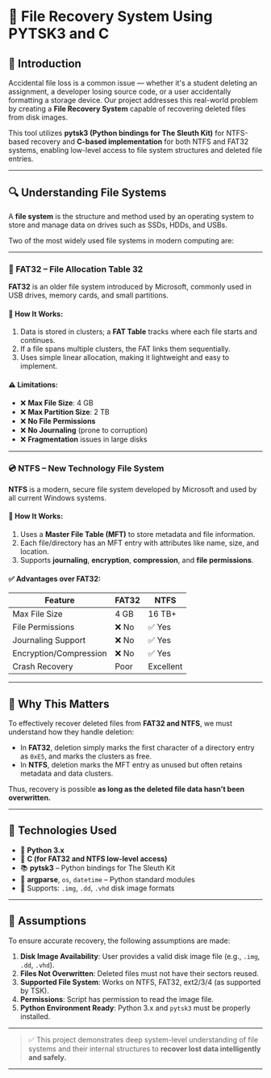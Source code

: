# 🔰 File Recovery System Using PYTSK3 and C

## 👋 Introduction

Accidental file loss is a common issue — whether it's a student deleting an assignment, a developer losing source code, or a user accidentally formatting a storage device. Our project addresses this real-world problem by creating a **File Recovery System** capable of recovering deleted files from disk images.

This tool utilizes **pytsk3 (Python bindings for The Sleuth Kit)** for NTFS-based recovery and **C-based implementation** for both NTFS and FAT32 systems, enabling low-level access to file system structures and deleted file entries.

---

## 🔍 Understanding File Systems

A **file system** is the structure and method used by an operating system to store and manage data on drives such as SSDs, HDDs, and USBs.

Two of the most widely used file systems in modern computing are:

---

### 📁 FAT32 – File Allocation Table 32

**FAT32** is an older file system introduced by Microsoft, commonly used in USB drives, memory cards, and small partitions.

#### 🧠 How It Works:
1. Data is stored in clusters; a **FAT Table** tracks where each file starts and continues.
2. If a file spans multiple clusters, the FAT links them sequentially.
3. Uses simple linear allocation, making it lightweight and easy to implement.

#### ⚠️ Limitations:
- ❌ **Max File Size**: 4 GB
- ❌ **Max Partition Size**: 2 TB
- ❌ **No File Permissions**
- ❌ **No Journaling** (prone to corruption)
- ❌ **Fragmentation** issues in large disks

---

### 💿 NTFS – New Technology File System

**NTFS** is a modern, secure file system developed by Microsoft and used by all current Windows systems.

#### 🧠 How It Works:
1. Uses a **Master File Table (MFT)** to store metadata and file information.
2. Each file/directory has an MFT entry with attributes like name, size, and location.
3. Supports **journaling**, **encryption**, **compression**, and **file permissions**.

#### ✅ Advantages over FAT32:
| Feature               | FAT32        | NTFS              |
|----------------------|--------------|-------------------|
| Max File Size        | 4 GB         | 16 TB+            |
| File Permissions     | ❌ No        | ✅ Yes            |
| Journaling Support   | ❌ No        | ✅ Yes            |
| Encryption/Compression | ❌ No     | ✅ Yes            |
| Crash Recovery       | Poor         | Excellent         |

---

## 🔧 Why This Matters

To effectively recover deleted files from **FAT32 and NTFS**, we must understand how they handle deletion:

- In **FAT32**, deletion simply marks the first character of a directory entry as `0xE5`, and marks the clusters as free.
- In **NTFS**, deletion marks the MFT entry as unused but often retains metadata and data clusters.

Thus, recovery is possible **as long as the deleted file data hasn’t been overwritten.**

---

## 🧠 Technologies Used

- 🐍 **Python 3.x**
- 🔧 **C (for FAT32 and NTFS low-level access)**
- 📚 **pytsk3** – Python bindings for The Sleuth Kit
- 🧰 **argparse**, `os`, `datetime` – Python standard modules
- 💾 Supports: `.img`, `.dd`, `.vhd` disk image formats

---

## 📌 Assumptions

To ensure accurate recovery, the following assumptions are made:

1. **Disk Image Availability**: User provides a valid disk image file (e.g., `.img`, `.dd`, `.vhd`).
2. **Files Not Overwritten**: Deleted files must not have their sectors reused.
3. **Supported File System**: Works on NTFS, FAT32, ext2/3/4 (as supported by TSK).
4. **Permissions**: Script has permission to read the image file.
5. **Python Environment Ready**: Python 3.x and `pytsk3` must be properly installed.

---

> ✅ This project demonstrates deep system-level understanding of file systems and their internal structures to **recover lost data intelligently and safely.**

---

